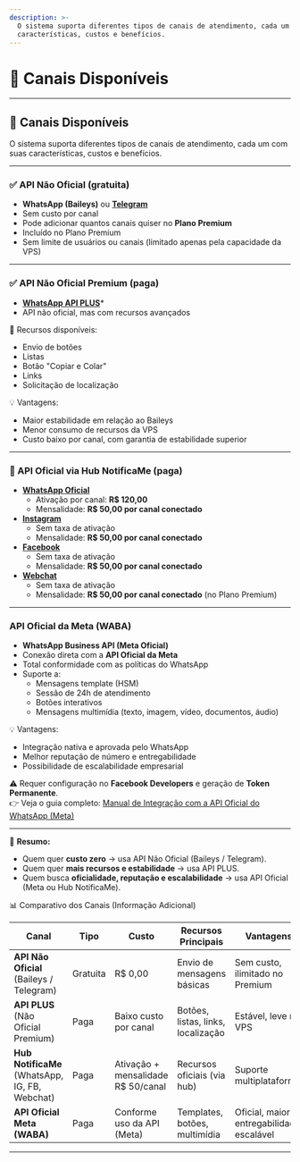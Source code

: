 ```yaml
---
description: >-
  O sistema suporta diferentes tipos de canais de atendimento, cada um com suas
  características, custos e benefícios.
---
```


# 📡 Canais Disponíveis

***

## 🔏 Canais Disponíveis

O sistema suporta diferentes tipos de canais de atendimento, cada um com suas características, custos e benefícios.

***

### ✅ API Não Oficial (gratuita)

* **WhatsApp (Baileys)** ou [**Telegram**](telegram.md)
* Sem custo por canal
* Pode adicionar quantos canais quiser no **Plano Premium**
* Incluído no Plano Premium
* Sem limite de usuários ou canais (limitado apenas pela capacidade da VPS)

***

### ✅ API Não Oficial Premium (paga)

* [**WhatsApp API PLUS**](whatsapp_api_plus.md)\*
* API não oficial, mas com recursos avançados

📌 Recursos disponíveis:

* Envio de botões
* Listas
* Botão "Copiar e Colar"
* Links
* Solicitação de localização

💡 Vantagens:

* Maior estabilidade em relação ao Baileys
* Menor consumo de recursos da VPS
* Custo baixo por canal, com garantia de estabilidade superior

***

### 💼 API Oficial via Hub NotificaMe (paga)

* [**WhatsApp Oficial**](api-oficial/)
  * Ativação por canal: **R$ 120,00**
  * Mensalidade: **R$ 50,00 por canal conectado**
* [**Instagram**](facebook-e-instagram-via-hub/)
  * Sem taxa de ativação
  * Mensalidade: **R$ 50,00 por canal conectado**
* [**Facebook**](facebook-e-instagram-via-hub/)
  * Sem taxa de ativação
  * Mensalidade: **R$ 50,00 por canal conectado**
* [**Webchat**](facebook-e-instagram-via-hub/)
  * Sem taxa de ativação
  * Mensalidade: **R$ 50,00 por canal conectado** (no Plano Premium)

***

### API Oficial da Meta (WABA)

* **WhatsApp Business API (Meta Oficial)**
* Conexão direta com a **API Oficial da Meta**
* Total conformidade com as políticas do WhatsApp
* Suporte a:
  * Mensagens template (HSM)
  * Sessão de 24h de atendimento
  * Botões interativos
  * Mensagens multimídia (texto, imagem, vídeo, documentos, áudio)

💡 Vantagens:

* Integração nativa e aprovada pelo WhatsApp
* Melhor reputação de número e entregabilidade
* Possibilidade de escalabilidade empresarial

⚠️ Requer configuração no **Facebook Developers** e geração de **Token Permanente**.\
👉 Veja o guia completo: [Manual de Integração com a API Oficial do WhatsApp (Meta)](api-oficial-do-whatsapp-meta.md)

***

🔄 **Resumo:**

* Quem quer **custo zero** → usa API Não Oficial (Baileys / Telegram).
* Quem quer **mais recursos e estabilidade** → usa API PLUS.
* Quem busca **oficialidade, reputação e escalabilidade** → usa API Oficial (Meta ou Hub NotificaMe).

📊 Comparativo dos Canais (Informação Adicional)

| Canal                                          | Tipo     | Custo                              | Recursos Principais                | Vantagens                                 |
| ---------------------------------------------- | -------- | ---------------------------------- | ---------------------------------- | ----------------------------------------- |
| **API Não Oficial** (Baileys / Telegram)       | Gratuita | R$ 0,00                            | Envio de mensagens básicas         | Sem custo, ilimitado no Premium           |
| **API PLUS** (Não Oficial Premium)             | Paga     | Baixo custo por canal              | Botões, listas, links, localização | Estável, leve na VPS                      |
| **Hub NotificaMe** (WhatsApp, IG, FB, Webchat) | Paga     | Ativação + mensalidade R$ 50/canal | Recursos oficiais (via hub)        | Suporte multiplataforma                   |
| **API Oficial Meta (WABA)**                    | Paga     | Conforme uso da API (Meta)         | Templates, botões, multimídia      | Oficial, maior entregabilidade, escalável |

***
